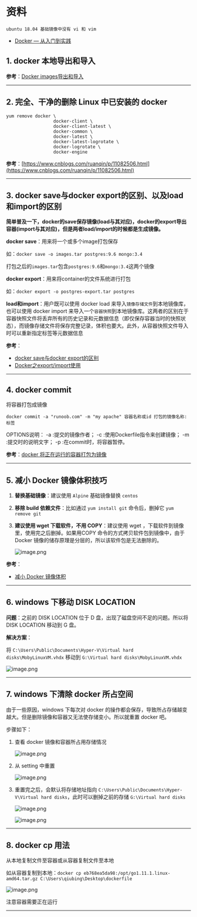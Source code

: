 # 资料

`ubuntu 18.04 基础镜像中没有 vi 和 vim`

- [Docker — 从入门到实践](https://yeasy.gitbooks.io/docker_practice/)

## 1. docker 本地导出和导入

**参考**：[Docker images导出和导入](https://www.jianshu.com/p/8408e06b7273)

---

## 2. 完全、干净的删除 Linux 中已安装的 docker

```shell
yum remove docker \
                  docker-client \
                  docker-client-latest \
                  docker-common \
                  docker-latest \
                  docker-latest-logrotate \
                  docker-logrotate \
                  docker-engine
```

**参考**：[https://www.cnblogs.com/ruanqin/p/11082506.html](https://www.cnblogs.com/ruanqin/p/11082506.html)

---

## 3. docker save与docker export的区别、以及load和import的区别

**简单普及一下，docker的save保存镜像(load与其对应)，docker的export导出容器(import与其对应)，但是两者load/import的时候都是生成镜像。**

**docker save**：用来将一个或多个image打包保存

如：`docker save -o images.tar postgres:9.6 mongo:3.4`

打包之后的`images.tar`包含`postgres:9.6`和`mongo:3.4`这两个镜像

**docker export**：用来将container的文件系统进行打包

如：`docker export -o postgres-export.tar postgres`

**load和import**：用户既可以使用 docker load 来导入`镜像存储文件`到本地镜像库，也可以使用 docker import 来导入一个`容器快照`到本地镜像库。这两者的区别在于容器快照文件将丢弃所有的历史记录和元数据信息（即仅保存容器当时的快照状态），而镜像存储文件将保存完整记录，体积也要大。此外，从容器快照文件导入时可以重新指定标签等元数据信息

**参考**：

- [docker save与docker export的区别](https://blog.csdn.net/liukuan73/article/details/78089138)
- [Docker之export/import使用](https://blog.csdn.net/weixin_42003671/article/details/86614577)

---

## 4. docker commit

将容器打包成镜像

`docker commit -a "runoob.com" -m "my apache" 容器名称或id 打包的镜像名称:标签`

OPTIONS说明：
-a :提交的镜像作者；
-c :使用Dockerfile指令来创建镜像；
-m :提交时的说明文字；
-p :在commit时，将容器暂停。

**参考**：[docker 将正在运行的容器打包为镜像](https://www.cnblogs.com/jackadam/p/9528448.html)

---

## 5. 减小 Docker 镜像体积技巧

1. **替换基础镜像**：建议使用 `Alpine` 基础镜像替换 `centos`

2. **移除 build 依赖文件**：比如通过 `yum install git` 命令后，删掉它 `yum remove git`

3. **建议使用 wget 下载软件，不用 COPY**：建议使用 wget ，下载软件到镜像里，使用完之后删掉。如果用COPY 命令的方式拷贝软件包到镜像中，由于 Docker 镜像的储存原理是分层的，所以该软件包是无法删除的。

   ![image.png](https://ww1.sinaimg.cn/large/006alGmrgy1gbja131cprj30zt0bhdjc.jpg)

**参考**：

- [减小 Docker 镜像体积](https://hui.lu/reduce-docker-image-size/)

---

## 6. windows 下移动 DISK LOCATION

**问题**：之前的 DISK LOCATION 位于 D 盘，出现了磁盘空间不足的问题。所以将 DISK LOCATION 移动到 G 盘。

**解决方案**：

将 `C:\Users\Public\Documents\Hyper-V\Virtual hard disks\MobyLinuxVM.vhdx` 移动到 `G:\Virtual hard disks\MobyLinuxVM.vhdx`

![image.png](https://ww1.sinaimg.cn/large/006alGmrgy1gbkruttdjrj310e0plwpr.jpg)

---

## 7. windows 下清除 docker 所占空间

由于一些原因，windows 下每次对 docker 的操作都会保存，导致所占存储越变越大。但是删除镜像和容器又无法使存储变小。所以就重置 docker 吧。

步骤如下：

1. 查看 docker 镜像和容器所占用存储情况

    ![image.png](https://ww1.sinaimg.cn/large/006alGmrly1gblrdbq5gqj310l0p7jw1.jpg)

2. 从 setting 中重置

    ![image.png](https://ww1.sinaimg.cn/large/006alGmrly1gblrf1mg91j30zf0o377h.jpg)

3. 重置完之后，会默认将存储地址指向 `C:\Users\Public\Documents\Hyper-V\Virtual hard disks`，此时可以删掉之前的存储 `G:\Virtual hard disks`

    ![image.png](https://ww1.sinaimg.cn/large/006alGmrly1gblri776eaj315e0kv0vn.jpg)

    ![image.png](https://ww1.sinaimg.cn/large/006alGmrly1gblriy77qqj31780jpq57.jpg)

---

## 8. docker cp 用法

从本地复制文件至容器或从容器复制文件至本地

如从容器复制到本地：`docker cp eb768ea5da98:/opt/go1.11.1.linux-amd64.tar.gz C:\Users\qiubing\Desktop\dockerfile`

![image.png](https://ww1.sinaimg.cn/large/006alGmrly1gbls6sjibhj312y05lt9f.jpg)

注意容器需要正在运行

---

